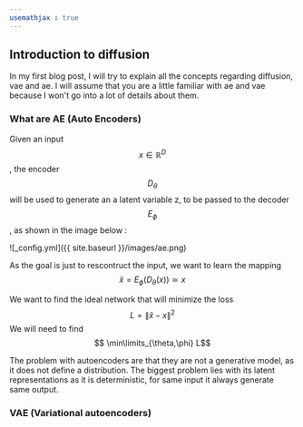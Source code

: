 ```yaml
---
usemathjax : true
---
```



## Introduction to diffusion 

In my first blog post, I will try to explain all the concepts regarding diffusion, vae and ae. I will assume that you are a little familiar with ae and vae because I won't go into a lot of details about them.

### What are AE (Auto Encoders) 

Given an input $$x\in \mathbb{R}^D$$, the encoder $$D_{\theta}$$ will be used to generate an a latent variable z, to be passed to the decoder $$E_{\phi}$$, as shown in the image below  :

![_config.yml]({{ site.baseurl }}/images/ae.png)

As the goal is just to rescontruct the input, we want to learn the mapping 
$$\hat{x}=E_{\phi}(D_{\theta}(x)) \simeq x$$ 

We want to find the ideal network that will minimize the loss $$ L=\|\hat{x} - x\|^2$$ 
We will need to find 
$$ \min\limits_{\theta,\phi} L$$

The problem with autoencoders are that they are not a generative model, as it does not define a distribution. The biggest problem lies with its latent representations as it is deterministic, for same input it always generate same output.

### VAE (Variational autoencoders)